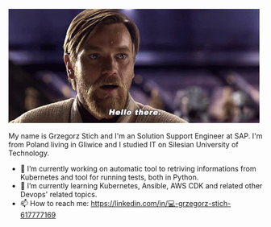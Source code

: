 ![](https://github.com/grzesti868/grzesti868/blob/main/star-wars-obi-wan-kenobi.gif)

My name is Grzegorz Stich and I'm an Solution Support Engineer at SAP. I'm from Poland living in Gliwice and I studied IT on Silesian University of Technology.

- 🔭 I’m currently working on automatic tool to retriving informations from Kubernetes and tool for running tests, both in Python.
- 🌱 I’m currently learning Kubernetes, Ansible, AWS CDK and related other Devops' related topics.
- 📫 How to reach me: https://linkedin.com/in/💻-grzegorz-stich-617777169
